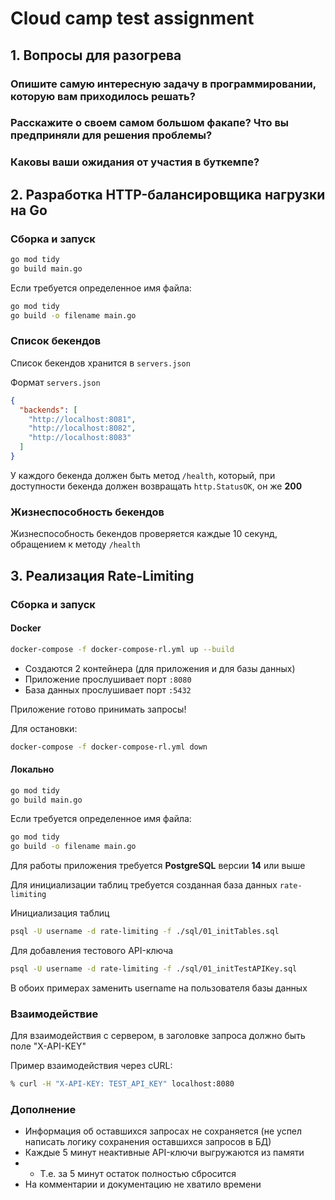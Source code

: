 # Cloud camp test assignment

## 1. Вопросы для разогрева

### Опишите самую интересную задачу в программировании, которую вам приходилось решать?

### Расскажите о своем самом большом факапе? Что вы предприняли для решения проблемы?

### Каковы ваши ожидания от участия в буткемпе?

## 2. Разработка HTTP-балансировщика нагрузки на Go
 
### Сборка и запуск

```bash
go mod tidy
go build main.go
```
Если требуется определенное имя файла:
```bash
go mod tidy
go build -o filename main.go
```

### Список бекендов

Список бекендов хранится в `servers.json`

Формат `servers.json`

```json
{
  "backends": [
    "http://localhost:8081",
    "http://localhost:8082",
    "http://localhost:8083"
  ]
}
```

У каждого бекенда должен быть метод `/health`, который, при доступности бекенда должен возвращать `http.StatusOK`, он же **200**

### Жизнеспособность бекендов

Жизнеспособность бекендов проверяется каждые 10 секунд, обращением к методу `/health`

## 3. Реализация Rate-Limiting

### Сборка и запуск

#### Docker
```bash
docker-compose -f docker-compose-rl.yml up --build
```

- Создаются 2 контейнера (для приложения и для базы данных)
- Приложение прослушивает порт `:8080`
- База данных прослушивает порт `:5432`

Приложение готово принимать запросы!

Для остановки:
```bash
docker-compose -f docker-compose-rl.yml down
```

#### Локально

```bash
go mod tidy
go build main.go
```

Если требуется определенное имя файла:
```bash
go mod tidy
go build -o filename main.go
```

Для работы приложения требуется **PostgreSQL** версии **14** или выше

Для инициализации таблиц требуется созданная база данных `rate-limiting`

Инициализация таблиц
```bash
psql -U username -d rate-limiting -f ./sql/01_initTables.sql
```

Для добавления тестового API-ключа
```bash
psql -U username -d rate-limiting -f ./sql/01_initTestAPIKey.sql
```

В обоих примерах заменить username на пользователя базы данных

### Взаимодействие

Для взаимодействия с сервером, в заголовке запроса должно быть поле "X-API-KEY"

Пример взаимодействия через cURL:
```bash
% curl -H "X-API-KEY: TEST_API_KEY" localhost:8080
```

### Дополнение

- Информация об оставшихся запросах не сохраняется (не успел написать логику сохранения оставшихся запросов в БД)
- Каждые 5 минут неактивные API-ключи выгружаются из памяти
- - Т.е. за 5 минут остаток полностью сбросится
- На комментарии и документацию не хватило времени